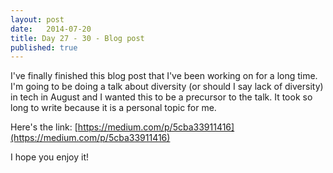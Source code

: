 ```yaml
---
layout: post
date:   2014-07-20
title: Day 27 - 30 - Blog post
published: true
---
```


I've finally finished this blog post that I've been working on for a long time. I'm going to be doing a talk about diversity (or should I say lack of diversity) in tech in August and I wanted this to be a precursor to the talk.  It took so long to write because it is a personal topic for me.

Here's the link: [https://medium.com/p/5cba33911416](https://medium.com/p/5cba33911416)

I hope you enjoy it!
